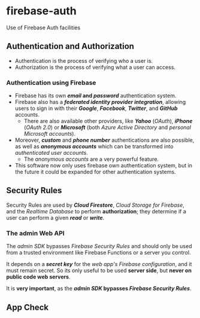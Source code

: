# firebase-auth

Use of Firebase Auth facilities

## Authentication and Authorization

- Authentication is the process of verifying who a user is.
- Authorization is the process of verifying what a user can access.

### Authentication using Firebase

  - Firebase has its own ***email* and *password*** authentication system.
  - Firebase also has a ***federated identity provider integration***, allowing users to sign in with their ***Google***, ***Facebook***, ***Twitter***, and ***GitHub*** accounts.
    - There are also available other providers, like ***Yahoo*** (*OAuth*), ***iPhone*** (*OAuth 2.0*) or ***Microsoft*** (both *Azure Active Directory* and *personal Microsoft accounts*).
  - Moreover, ***custom*** and ***phone number*** authentications are also possible, as well as ***anonymous accounts*** which can be transformed into *authenticated user accounts*.
    - The *anonymous accounts* are a very powerful feature.
  - This software now only uses firebase own authentication system, but in the future it could be expanded for other authentication systems.

## Security Rules

 Security Rules are used by ***Cloud Firestore***, *Cloud Storage for Firebase*, and the *Realtime Database* to perform **authorization**; they determine if a user can perform a given ***read*** or ***write***.

### The admin Web API

The *admin SDK* bypasses *Firebase Security Rules* and should only be used from a trusted environment like Firebase Functions or a server you control.

It depends on a ***secret key*** for the *web app's Firebase configuration*, and it must remain secret. So its only useful to be used **server side**, but **never on public code web servers**.

It is **very important**, as the ***admin SDK* bypasses *Firebase Security Rules***.

## App Check

